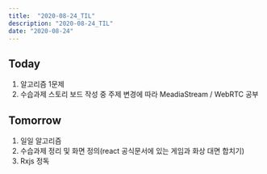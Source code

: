 ```yaml
---
title:  "2020-08-24_TIL"
description: "2020-08-24_TIL"
date: "2020-08-24"
---
```

## Today
1. 알고리즘 1문제
2. 수습과제 스토리 보드 작성 중 주제 변경에 따라 MeadiaStream / WebRTC 공부


## Tomorrow
1. 일일 알고리즘
2. 수습과제 정리 및 화면 정의(react 공식문서에 있는 게임과 화상 대면 합치기)
3. Rxjs 정독
